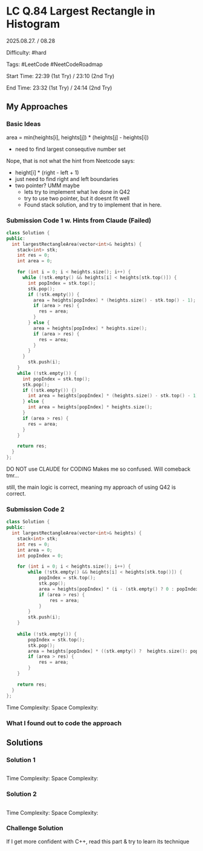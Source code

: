 # LC Q.84 Largest Rectangle in Histogram

2025.08.27. / 08.28

Difficulty: #hard

Tags: #LeetCode #NeetCodeRoadmap

Start Time: 22:39 (1st Try) / 23:10 (2nd Try)

End Time: 23:32 (1st Try) / 24:14 (2nd Try)

## My Approaches

### Basic Ideas
area = min(heights[i], heights[j]) * (heights[j] - heights[i])
- need to find largest consequtive number set

Nope, that is not what the hint from Neetcode says:
- height[i] * (right - left + 1)
- just need to find right and left boundaries
- two pointer? UMM maybe
  - lets try to implement what Ive done in Q42
  - try to use two pointer, but it doesnt fit well
  - Found stack solution, and try to implement that in here.

### Submission Code 1 w. Hints from Claude (Failed)
~~~cpp
class Solution {
public:
  int largestRectangleArea(vector<int>& heights) {
    stack<int> stk;
    int res = 0;
    int area = 0;

    for (int i = 0; i < heights.size(); i++) {
      while (!stk.empty() && heights[i] < heights[stk.top()]) {
        int popIndex = stk.top();
        stk.pop();
        if (!stk.empty()) {
          area = heights[popIndex] * (heights.size() - stk.top() - 1);
          if (area > res) {
            res = area;
          }
        } else {
          area = heights[popIndex] * heights.size();
          if (area > res) {
            res = area;
          }
        }
      }
        stk.push(i);
    }
    while (!stk.empty()) {
      int popIndex = stk.top();
      stk.pop();
      if (!stk.empty()) {)
        int area = heights[popIndex] * (heights.size() - stk.top() - 1);
      } else {
        int area = heights[popIndex] * heights.size();
      }
      if (area > res) {
        res = area;
      }
    }

    return res;
  }
};
~~~

DO NOT use CLAUDE for CODING
Makes me so confused.
Will comeback tmr...

still, the main logic is correct, meaning my approach of using Q42 is correct.

### Submission Code 2
~~~cpp
class Solution {
public:
  int largestRectangleArea(vector<int>& heights) {
    stack<int> stk;
    int res = 0;
    int area = 0;
    int popIndex = 0;

    for (int i = 0; i < heights.size(); i++) {
        while (!stk.empty() && heights[i] < heights[stk.top()]) {
            popIndex = stk.top();
            stk.pop();
            area = heights[popIndex] * (i - (stk.empty() ? 0 : popIndex));
            if (area > res) {
                res = area;
            }
        }
        stk.push(i);
    }
    
    while (!stk.empty()) {
        popIndex = stk.top();
        stk.pop();
        area = heights[popIndex] * ((stk.empty() ?  heights.size(): popIndex - stk.top()));
        if (area > res) {
            res = area;
        }
    }

    return res;
  }
};
~~~

Time Complexity: 
Space Complexity:

### What I found out to code the approach


## Solutions

### Solution 1
~~~cpp

~~~

Time Complexity: 
Space Complexity: 

### Solution 2
~~~cpp

~~~

Time Complexity: 
Space Complexity: 

### Challenge Solution
If I get more confident with C++, read this part & try to learn its technique
~~~cpp

~~~
